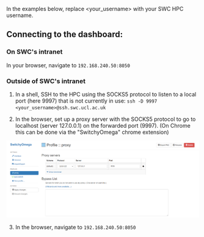 In the examples below, replace <your_username> with your SWC HPC username.

## Connecting to the dashboard:

### On SWC's intranet

In your browser, navigate to `192.168.240.50:8050`

### Outside of SWC's intranet

1. In a shell, SSH to the HPC using the SOCKS5 protocol to listen to a local port (here 9997) that is not currently in use:
`ssh -D 9997 <your_username>@ssh.swc.ucl.ac.uk`

2. In the browser, set up a proxy server with the SOCKS5 protocol to go to localhost (server 127.0.0.1) on the forwarded port (9997). (On Chrome this can be done via the "SwitchyOmega" chrome extension)

![SwitchyOmega screengrab](switchyomega_chrome_extension.png)

3. In the browser, navigate to `192.168.240.50:8050`
